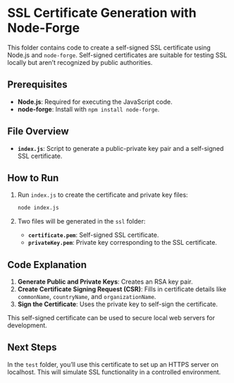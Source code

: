# SSL Certificate Generation with Node-Forge

This folder contains code to create a self-signed SSL certificate using Node.js and `node-forge`. Self-signed certificates are suitable for testing SSL locally but aren’t recognized by public authorities.

## Prerequisites

- **Node.js**: Required for executing the JavaScript code.
- **node-forge**: Install with `npm install node-forge`.

## File Overview

- **`index.js`**: Script to generate a public-private key pair and a self-signed SSL certificate.

## How to Run

1. Run `index.js` to create the certificate and private key files:
    ```bash
    node index.js
    ```

2. Two files will be generated in the `ssl` folder:
    - **`certificate.pem`**: Self-signed SSL certificate.
    - **`privateKey.pem`**: Private key corresponding to the SSL certificate.

## Code Explanation

1. **Generate Public and Private Keys**: Creates an RSA key pair.
2. **Create Certificate Signing Request (CSR)**: Fills in certificate details like `commonName`, `countryName`, and `organizationName`.
3. **Sign the Certificate**: Uses the private key to self-sign the certificate.

This self-signed certificate can be used to secure local web servers for development.

## Next Steps

In the `test` folder, you’ll use this certificate to set up an HTTPS server on localhost. This will simulate SSL functionality in a controlled environment.


